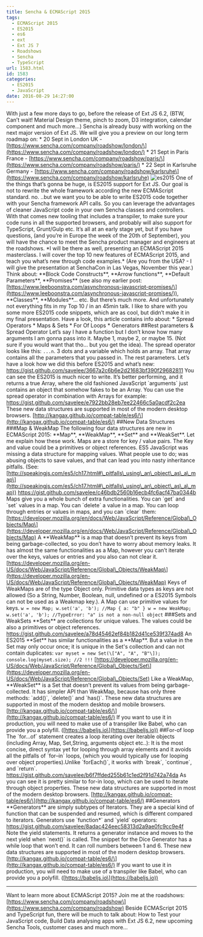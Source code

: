 ```yaml
---
title: Sencha & ECMAScript 2015
tags:
  - ECMAScript 2015
  - ES2015
  - es6
  - ext
  - Ext JS 7
  - Roadshows
  - Sencha
  - TypeScript
url: 1583.html
id: 1583
categories:
  - ES2015
  - JavaScript
date: 2016-08-29 14:27:00
---
```


With just a few more days to go, before the release of Ext JS 6.2, (BTW, Can’t wait! Material Design theme, pinch to zoom, D3 integration, calendar component and much more…) Sencha is already busy with working on the next major version of Ext JS. We will give you a preview on our long term roadmap on: * 20 Sept in London UK - \[https://www.sencha.com/company/roadshow/london/\](https://www.sencha.com/company/roadshow/london/) * 21 Sept in Paris France - \[https://www.sencha.com/company/roadshow/paris/\](https://www.sencha.com/company/roadshow/paris/) * 22 Sept in Karlsruhe Germany - \[https://www.sencha.com/company/roadshow/karlsruhe\](https://www.sencha.com/company/roadshow/karlsruhe) ![es2015](https://www.leeboonstra.com/wp-content/uploads/2016/08/es2015-500x119.jpg) One of the things that’s gonna be huge, is ES2015 support for Ext JS. Our goal is not to rewrite the whole framework according the new ECMAScript standard. no. ..but we want you to be able to write ES2015 code together with your Sencha framework API calls. So you can leverage the advantages of cleaner JavaScript code in your own Sencha classes and controllers. With that comes new tooling that includes a transpiler, to make sure your code runs in all the supported browsers, and probably will also support for TypeScript, Grunt/Gulp etc. It’s all at an early stage yet, but if you have questions, (and you’re in Europe the week of the 20th of September), you will have the chance to meet the Sencha product manager and engineers at the roadshows. \*I will be there as well, presenting an ECMAScript 2015 masterclass. I will cover the top 10 new features of ECMAScript 2015, and teach you what’s new through code examples.\* (Are you from the USA? - I will give the presentation at SenchaCon in Las Vegas, November this year.) Think about: \*\*Block Code Constructs\*\*, \*\*Arrow functions\*\*, \*\*Default Parameters\*\*, \*\*Promises\*\* (see also my earlier post: \[https://www.leeboonstra.com/asynchronous-javascript-promises/\](https://www.leeboonstra.com/asynchronous-javascript-promises/)), \*\*Classes\*\*, \*\*Modules\*\*... etc. But there’s much more. And unfortunately not everything fits in my Top 10 / in an 45min talk. I like to share with you some more ES2015 code snippets, which are as cool, but didn’t make it in my final presentation. Have a look, this article contains info about: * Spread Operators * Maps & Sets * For Of Loops * Generators ##Rest parameters & Spread Operator Let’s say I have a function but I don’t know how many arguments I am gonna pass into it. Maybe 1, maybe 2, or maybe 15. (Not sure if you would want that tho... but you get the idea). The spread operator looks like this: `...n`. 3 dots and a variable which holds an array. That array contains all the parameters that you passed in. The rest parameters. Let’s have a look how we did this before ES2015 and what’s new: https://gist.github.com/savelee/3667a2c6b6e2d21683bf390f29682811 You can see the ES2015 is much nicer to write. It’s better performing, and it returns a true Array, where the old fashioned JavaScript \`arguments\` just contains an object that somehow fakes to be an Array. You can use the spread operator in combination with Arrays for example: https://gist.github.com/savelee/e7922bb28eb7ee22466c5a0acdf2c2ea These new data structures are supported in most of the modern desktop browsers. \[http://kangax.github.io/compat-table/es6/\](http://kangax.github.io/compat-table/es6/) ##New Data Structures ###Map & WeakMap The following four data structures are new in ECMAScript 2015: \*\*Map\*\*, \*\*WeakMap\*\*, \*\*Set\*\* and \*\*WeakSet\*\*. Let me explain how these work. Maps are a store for key / value pairs. The Key and value could be a primitives or object references. ES5 JavaScript was missing a data structure for mapping values. What people use to do; was abusing objects to save values, and that can lead you into nasty inheritance pitfalls. (See: \[http://speakingjs.com/es5/ch17.html#\_pitfalls\_using\_an\_object\_as\_a\_map\](http://speakingjs.com/es5/ch17.html#\_pitfalls\_using\_an\_object\_as\_a\_map)) https://gist.github.com/savelee/c46bdb2560b16ecb4fc6acf47ba0344b Maps give you a whole bunch of extra functionalities. You can \`get\` and \`set\` values in a map. You can \`delete\` a value in a map. You can loop through entries or values in maps, and you can \`clear\` them: \[https://developer.mozilla.org/en/docs/Web/JavaScript/Reference/Global\_Objects/Map\](https://developer.mozilla.org/en/docs/Web/JavaScript/Reference/Global\_Objects/Map) A \*\*WeakMap\*\* is a map that doesn’t prevent its keys from being garbage-collected, so you don’t have to worry about memory leaks. It has almost the same functionalities as a Map, however you can’t iterate over the keys, values or entries and you also can not clear it. \[https://developer.mozilla.org/en-US/docs/Web/JavaScript/Reference/Global\_Objects/WeakMap\](https://developer.mozilla.org/en-US/docs/Web/JavaScript/Reference/Global\_Objects/WeakMap) Keys of WeakMaps are of the type Object only. Primitive data types as keys are not allowed (So a String, Number, Boolean, null, undefined or a ES2015 Symbols can not be used as a Weakmap key.). A Map can use primitive values for keys. ``` w = new Map; w.set('a', 'b'); //Map { a: "b" } w = new WeakMap; w.set('a', 'b'); //TypeError: "a" is not a non-null object ``` ###Sets and WeakSets \*\*Sets\*\* are collections for unique values. The values could be also a primitives or object references. https://gist.github.com/savelee/a78d45462ef84b182d41ce539f374ad8 An ES2015 \*\*Set\*\* has similar functionalities as a \*\*Map\*\*. But a value in the Set may only occur once; it is unique in the Set's collection and can not contain duplicates: ``` var myset = new Set(\["A", "A", "B"\]); console.log(myset.size); //2 !!! ``` \[https://developer.mozilla.org/en-US/docs/Web/JavaScript/Reference/Global\_Objects/Set\](https://developer.mozilla.org/en-US/docs/Web/JavaScript/Reference/Global\_Objects/Set) Like a WeakMap, \*\*WeakSet\*\* is a Set that doesn’t prevent its values from being garbage-collected. It has simpler API than WeakMap, because has only three methods: \`add()\`, \`delete()\` and \`has()\`. These new data structures are supported in most of the modern desktop and mobile browsers. \[http://kangax.github.io/compat-table/es6/\](http://kangax.github.io/compat-table/es6/) If you want to use it in production, you will need to make use of a transpiler like Babel, who can provide you a polyfill. (\[https://babeljs.io\](https://babeljs.io)) ##For-of loop The \`for...of\` statement creates a loop iterating over iterable objects (including Array, Map, Set,String, arguments object etc..): It is the most concise, direct syntax yet for looping through array elements and it avoids all the pitfalls of \`for–in\` loops, (which you would typically use for looping over object properties).Unlike \`forEach()\`, it works with \`break\`, \`continue\`, and \`return\`. https://gist.github.com/savelee/b6f7ffded255b61c1ed2f91d742a74da As you can see it is pretty similar to for-in loop, which can be used to iterate through object properties. These new data structures are supported in most of the modern desktop browsers. \[http://kangax.github.io/compat-table/es6/\](http://kangax.github.io/compat-table/es6/) ##Generators \*\*Generators\*\* are simply subtypes of Iterators. They are a special kind of function that can be suspended and resumed, which is different compared to iterators. Generators use \`function*\` and \`yield\` operators: https://gist.github.com/savelee/8adac424eec58313d2a9ae0fc9cc9e4f Note the yield statements. It returns a generator instance and moves to the next yield when \`next()\` is called. The snippet for the Dice Generator has a while loop that won’t end. It can roll numbers between 1 and 6. These new data structures are supported in most of the modern desktop browsers. \[http://kangax.github.io/compat-table/es6/\](http://kangax.github.io/compat-table/es6/) If you want to use it in production, you will need to make use of a transpiler like Babel, who can provide you a polyfill. (\[https://babeljs.io\](https://babeljs.io))

* * *

Want to learn more about ECMAScript 2015? Join me at the roadshows: \[https://www.sencha.com/company/roadshow\](https://www.sencha.com/company/roadshow) Beside ECMAScript 2015 and TypeScript fun, there will be much to talk about: How to Test your JavaScript code, Build Data analysing apps with Ext JS 6.2, new upcoming Sencha Tools, customer cases and much more...